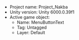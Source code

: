 <!-- UNITY CODE ASSIST INSTRUCTIONS START -->
- Project name: Project_Nakba
- Unity version: Unity 6000.0.39f1
- Active game object:
  - Name: MenuButtonText 
  - Tag: Untagged
  - Layer: Default
<!-- UNITY CODE ASSIST INSTRUCTIONS END -->